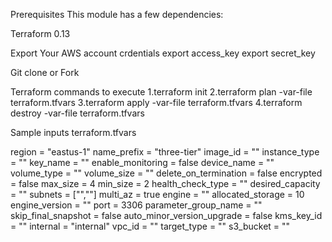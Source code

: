 Prerequisites
This module has a few dependencies:

Terraform 0.13

Export Your AWS account crdentials
 export access_key
 export secret_key

Git clone or Fork 


Terraform commands to execute 
    1.terraform init
    2.terraform plan -var-file terraform.tfvars 
    3.terraform apply -var-file terraform.tfvars 
    4.terraform destroy -var-file terraform.tfvars 

Sample inputs
terraform.tfvars 

 region                         = "eastus-1"
 name_prefix                    = "three-tier"
 image_id                       = ""
 instance_type                  = ""
 key_name                       = ""
 enable_monitoring              = false
 device_name                    = ""
 volume_type                    = ""
 volume_size                    = ""
 delete_on_termination          = false
 encrypted                      = false
 max_size                       = 4
 min_size                       = 2
 health_check_type              = ""
 desired_capacity               = ""
 subnets                        = ["",""]
 multi_az                       = true
 engine                         = ""
 allocated_storage              = 10
 engine_version                 = ""
 port                           = 3306
 parameter_group_name           = ""
 skip_final_snapshot            = false
 auto_minor_version_upgrade     = false
 kms_key_id                     = ""
 internal                       = "internal"
 vpc_id                         = ""
 target_type                    = ""
 s3_bucket                      = ""
